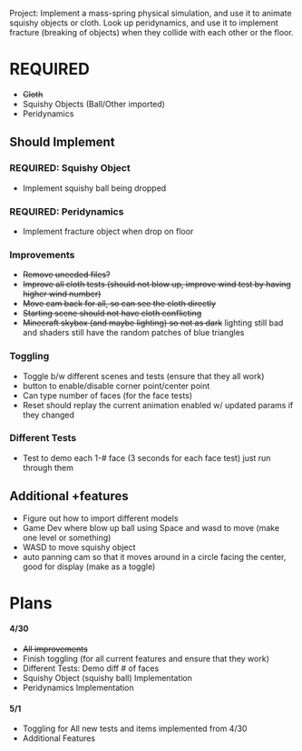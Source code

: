 Project: Implement a mass-spring physical simulation, 
and use it to animate squishy objects or cloth. Look up peridynamics, 
and use it to implement fracture (breaking of objects) when they collide 
with each other or the floor.

# REQUIRED
 - ~~Cloth~~ 
 - Squishy Objects (Ball/Other imported)
 - Peridynamics

## Should Implement

### REQUIRED: Squishy Object
 - Implement squishy ball being dropped

### REQUIRED: Peridynamics
 - Implement fracture object when drop on floor

### Improvements
 - ~~Remove uneeded files?~~
 - ~~Improve all cloth tests (should not blow up, improve wind test by having higher wind number)~~
 - ~~Move cam back for all, so can see the cloth directly~~
 - ~~Starting scene should not have cloth conflicting~~
 - ~~Minecraft skybox (and maybe lighting) so not as dark~~ lighting still bad and shaders still have the random patches of blue triangles

### Toggling
 - Toggle b/w different scenes and tests (ensure that they all work)
 - button to enable/disable corner point/center point
 - Can type number of faces (for the face tests)
 - Reset should replay the current animation enabled w/ updated params if they changed

### Different Tests
 - Test to demo each 1-# face (3 seconds for each face test) just run through them


## Additional +features
 - Figure out how to import different models
 - Game Dev where blow up ball using Space and wasd to move (make one level or something)
 - WASD to move squishy object
 - auto panning cam so that it moves around in a circle facing the center, good for display (make as a toggle)


# Plans

#### 4/30
 - ~~All improvements~~
 - Finish toggling (for all current features and ensure that they work)
 - Different Tests: Demo diff # of faces
 - Squishy Object (squishy ball) Implementation
 - Peridynamics Implementation

#### 5/1
 - Toggling for All new tests and items implemented from 4/30
 - Additional Features
